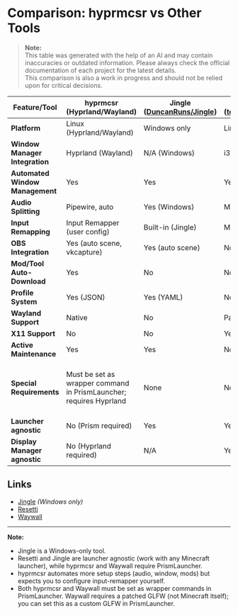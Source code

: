 # Comparison: hyprmcsr vs Other Tools

> **Note:**  
> This table was generated with the help of an AI and may contain inaccuracies or outdated information. Please always check the official documentation of each project for the latest details.  
> This comparison is also a work in progress and should not be relied upon for critical decisions.

| Feature/Tool      | hyprmcsr (Hyprland/Wayland) | Jingle ([DuncanRuns/Jingle](https://github.com/DuncanRuns/Jingle)) | Resetti ([tesselslate/resetti](https://github.com/tesselslate/resetti)) | Waywall ([tesselslate/waywall](https://github.com/tesselslate/waywall)) |
|-------------------|----------------------------|-----------------------|--------------------|-------------------|
| **Platform**      | Linux (Hyprland/Wayland)   | Windows only          | Linux (i3/X11)     | Linux (Wayland)   |
| **Window Manager Integration** | Hyprland (Wayland) | N/A (Windows)         | i3/X11            | Wayland (Waywall) |
| **Automated Window Management** | Yes              | Yes                  | Yes               | Yes               |
| **Audio Splitting**             | Pipewire, auto    | Yes (Windows)        | Manual            | Pipewire, manual  |
| **Input Remapping**             | Input Remapper (user config) | Built-in (Jingle) | Manual            | Manual            |
| **OBS Integration**             | Yes (auto scene, vkcapture) | Yes (auto scene)  | No                | No                |
| **Mod/Tool Auto-Download**      | Yes              | No                   | No                | No                |
| **Profile System**              | Yes (JSON)        | Yes (YAML)           | No                | No                |
| **Wayland Support**             | Native            | No                   | Partial (Sway)    | Native            |
| **X11 Support**                 | No                | No                   | Yes               | No                |
| **Active Maintenance**          | Yes               | Yes                  | No                | Yes               |
| **Special Requirements**        | Must be set as wrapper command in PrismLauncher; requires Hyprland | None | None | Patched GLFW (can be set as custom GLFW in PrismLauncher); must be set as wrapper command |
| **Launcher agnostic**           | No (Prism required) | Yes                  | Yes               | Maybe |
| **Display Manager agnostic**    | No (Hyprland required) | N/A                | Yes               | Yes               |

## Links

- [Jingle](https://github.com/DuncanRuns/Jingle) *(Windows only)*
- [Resetti](https://github.com/tesselslate/resetti)
- [Waywall](https://github.com/tesselslate/waywall)

---

**Note:**  
- Jingle is a Windows-only tool.  
- Resetti and Jingle are launcher agnostic (work with any Minecraft launcher), while hyprmcsr and Waywall require PrismLauncher.
- hyprmcsr automates more setup steps (audio, window, mods) but expects you to configure input-remapper yourself.
- Both hyprmcsr and Waywall must be set as wrapper commands in PrismLauncher. Waywall requires a patched GLFW (not Minecraft itself); you can set this as a custom GLFW in PrismLauncher.
